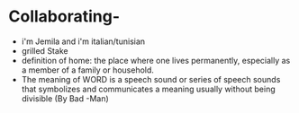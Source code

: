 # Collaborating-

- i'm Jemila and i'm italian/tunisian
- grilled Stake
- definition of home: the place where one lives permanently, especially as a member of a family or household.
- The meaning of WORD is a speech sound or series of speech sounds that symbolizes and communicates a meaning usually without being divisible (By Bad -Man)
